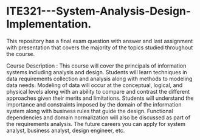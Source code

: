 # ITE321---System-Analysis-Design-Implementation.

This repository has a final exam question with answer and last assignment with presentation  that covers the majority of the topics studied throughout the course.

Course Description : This course will cover the principals of information systems including analysis and design. Students will learn techniques in data requirements collection and analysis along with methods to modeling data needs. Modeling of data will occur at the conceptual, logical, and physical levels along with an ability to compare and contrast the different approaches given their merits and limitations. Students will understand the importance and constraints imposed by the domain of the information system along with business rules that guide the design. Functional dependencies and domain normalization will also be discussed as part of the requirements analysis. The future careers you can apply for system analyst, business analyst, design engineer, etc. 

